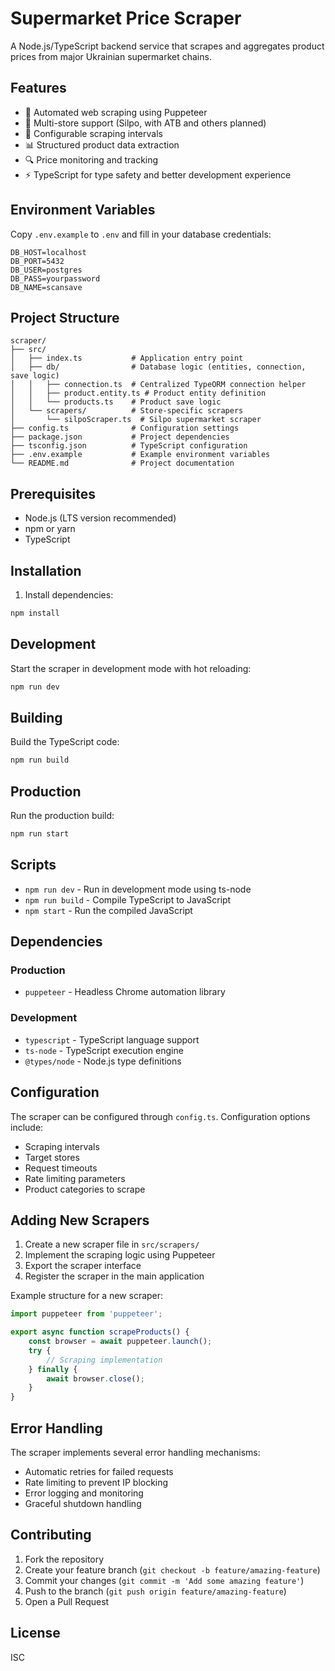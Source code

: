 # Supermarket Price Scraper

A Node.js/TypeScript backend service that scrapes and aggregates product prices from major Ukrainian supermarket chains.

## Features

- 🤖 Automated web scraping using Puppeteer
- 🏪 Multi-store support (Silpo, with ATB and others planned)
- 🔄 Configurable scraping intervals
- 📊 Structured product data extraction
- 🔍 Price monitoring and tracking
- ⚡ TypeScript for type safety and better development experience

## Environment Variables

Copy `.env.example` to `.env` and fill in your database credentials:

```
DB_HOST=localhost
DB_PORT=5432
DB_USER=postgres
DB_PASS=yourpassword
DB_NAME=scansave
```

## Project Structure

```
scraper/
├── src/
│   ├── index.ts           # Application entry point
│   ├── db/                # Database logic (entities, connection, save logic)
│   │   ├── connection.ts  # Centralized TypeORM connection helper
│   │   ├── product.entity.ts # Product entity definition
│   │   └── products.ts    # Product save logic
│   └── scrapers/          # Store-specific scrapers
│       └── silpoScraper.ts  # Silpo supermarket scraper
├── config.ts              # Configuration settings
├── package.json           # Project dependencies
├── tsconfig.json          # TypeScript configuration
├── .env.example           # Example environment variables
└── README.md              # Project documentation
```

## Prerequisites

- Node.js (LTS version recommended)
- npm or yarn
- TypeScript

## Installation

1. Install dependencies:
```bash
npm install
```

## Development

Start the scraper in development mode with hot reloading:
```bash
npm run dev
```

## Building

Build the TypeScript code:
```bash
npm run build
```

## Production

Run the production build:
```bash
npm run start
```

## Scripts

- `npm run dev` - Run in development mode using ts-node
- `npm run build` - Compile TypeScript to JavaScript
- `npm start` - Run the compiled JavaScript

## Dependencies

### Production
- `puppeteer` - Headless Chrome automation library

### Development
- `typescript` - TypeScript language support
- `ts-node` - TypeScript execution engine
- `@types/node` - Node.js type definitions

## Configuration

The scraper can be configured through `config.ts`. Configuration options include:

- Scraping intervals
- Target stores
- Request timeouts
- Rate limiting parameters
- Product categories to scrape

## Adding New Scrapers

1. Create a new scraper file in `src/scrapers/`
2. Implement the scraping logic using Puppeteer
3. Export the scraper interface
4. Register the scraper in the main application

Example structure for a new scraper:

```typescript
import puppeteer from 'puppeteer';

export async function scrapeProducts() {
    const browser = await puppeteer.launch();
    try {
        // Scraping implementation
    } finally {
        await browser.close();
    }
}
```

## Error Handling

The scraper implements several error handling mechanisms:

- Automatic retries for failed requests
- Rate limiting to prevent IP blocking
- Error logging and monitoring
- Graceful shutdown handling

## Contributing

1. Fork the repository
2. Create your feature branch (`git checkout -b feature/amazing-feature`)
3. Commit your changes (`git commit -m 'Add some amazing feature'`)
4. Push to the branch (`git push origin feature/amazing-feature`)
5. Open a Pull Request

## License

ISC
